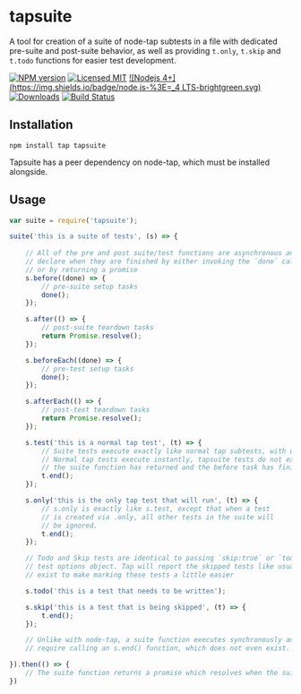 # tapsuite

A tool for creation of a suite of node-tap subtests in a file with dedicated pre-suite and post-suite behavior, as well as providing `t.only`, `t.skip` and `t.todo` functions for easier test development.

[![NPM version](https://img.shields.io/npm/v/tapsuite.svg)](http://badge.fury.io/js/tapsuite)
[![Licensed MIT](https://img.shields.io/npm/l/tapsuite.svg)](https://github.com/ChiperSoft/tapsuite/blob/master/LICENSE.txt)
[![Nodejs 4+](https://img.shields.io/badge/node.js-%3E=_4 LTS-brightgreen.svg)](http://nodejs.org)
[![Downloads](http://img.shields.io/npm/dm/tapsuite.svg)](http://npmjs.org/tapsuite)
[![Build Status](https://img.shields.io/travis/ChiperSoft/tapsuite.svg)](https://travis-ci.org/ChiperSoft/tapsuite)



## Installation

```
npm install tap tapsuite
```

Tapsuite has a peer dependency on node-tap, which must be installed alongside.

## Usage

```js
var suite = require('tapsuite');

suite('this is a suite of tests', (s) => {
	
	// All of the pre and post suite/test functions are asynchronous and must
	// declare when they are finished by either invoking the `done` callback
	// or by returning a promise
	s.before((done) => {
		// pre-suite setup tasks
		done();
	});

	s.after(() => {
		// post-suite teardown tasks
		return Promise.resolve();
	});

	s.beforeEach((done) => {
		// pre-test setup tasks
		done();
	});

	s.afterEach(() => {
		// post-test teardown tasks
		return Promise.resolve();
	});

	s.test('this is a normal tap test', (t) => {
		// Suite tests execute exactly like normal tap subtests, with one exception.
		// Normal tap tests execute instantly, tapsuite tests do not execute until after
		// the suite function has returned and the before task has finished.
		t.end();
	});

	s.only('this is the only tap test that will run', (t) => {
		// s.only is exactly like s.test, except that when a test
		// is created via .only, all other tests in the suite will
		// be ignored.
		t.end();
	});

	// Todo and Skip tests are identical to passing `skip:true` or `todo:true` on the
	// test options object. Tap will report the skipped tests like usual. The functions
	// exist to make marking these tests a little easier

	s.todo('this is a test that needs to be written');

	s.skip('this is a test that is being skipped', (t) => {
		t.end();
	});

	// Unlike with node-tap, a suite function executes synchronously and does not
	// require calling an s.end() function, which does not even exist.

}).then(() => {
	// The suite function returns a promise which resolves when the suite completes
})
```
